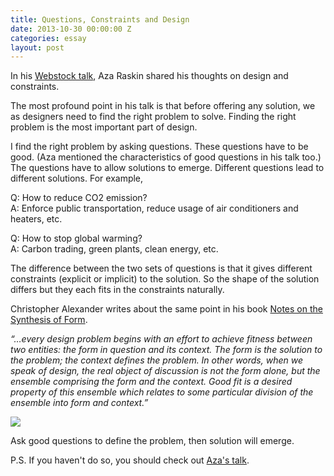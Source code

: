 ```yaml
---
title: Questions, Constraints and Design
date: 2013-10-30 00:00:00 Z
categories: essay
layout: post
---
```


In his [Webstock talk](http://www.webstock.org.nz/talks/design-is-the-beauty-of-turning-constraints-into-advantages/), Aza Raskin shared his thoughts on design and constraints.

The most profound point in his talk is that before offering any solution, we as designers need to find the right problem to solve. Finding the right problem is the most important part of design.

I find the right problem by asking questions. These questions have to be good. (Aza mentioned the characteristics of good questions in his talk too.) The questions have to allow solutions to emerge. Different questions lead to different solutions. For example,

Q: How to reduce CO2 emission?<br/>
A: Enforce public transportation, reduce usage of air conditioners and heaters, etc.

Q: How to stop global warming?<br/>
A: Carbon trading, green plants, clean energy, etc.

The difference between the two sets of questions is that it gives different constraints (explicit or implicit) to the solution. So the shape of the solution differs but they each fits in the constraints naturally.

Christopher Alexander writes about the same point in his book [Notes on the Synthesis of Form](https://book.douban.com/subject/1742456/).

*“…every design problem begins with an effort to achieve fitness between two entities: the form in question and its context. The form is the solution to the problem; the context defines the problem. In other words, when we speak of design, the real object of discussion is not the form alone, but the ensemble comprising the form and the context. Good fit is a desired property of this ensemble which relates to some particular division of the ensemble into form and context.”*

![](https://general-1258275882.cos.ap-chengdu.myqcloud.com/p10088262.jpg)

Ask good questions to define the problem, then solution will emerge.

P.S. If you haven't do so, you should check out [Aza's talk](http://www.webstock.org.nz/talks/design-is-the-beauty-of-turning-constraints-into-advantages/).
